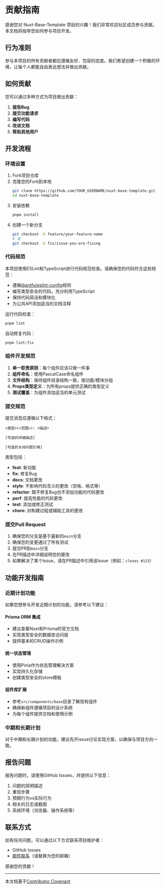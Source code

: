 # 贡献指南

感谢您对 Nuxt-Base-Template 项目的兴趣！我们非常欢迎社区成员参与贡献。本文档将指导您如何参与项目开发。

## 行为准则

参与本项目的所有贡献者都应遵循友好、包容的态度。我们希望创建一个积极的环境，让每个人都能自由表达想法并做出贡献。

## 如何贡献

您可以通过多种方式为项目做出贡献：

1. **报告Bug**
2. **提交功能请求**
3. **编写代码**
4. **改进文档**
5. **帮助其他用户**

## 开发流程

### 环境设置

1. Fork项目仓库
2. 克隆您的Fork到本地
   ```bash
   git clone https://github.com/YOUR_USERNAME/nuxt-base-template.git
   cd nuxt-base-template
   ```
3. 安装依赖
   ```bash
   pnpm install
   ```
4. 创建一个新分支
   ```bash
   git checkout -b feature/your-feature-name
   # 或
   git checkout -b fix/issue-you-are-fixing
   ```

### 代码规范

本项目使用ESLint和TypeScript进行代码规范检查。请确保您的代码符合这些规范：

- 遵循[@antfu/eslint-config](https://github.com/antfu/eslint-config)规则
- 编写类型安全的代码，充分利用TypeScript
- 保持代码简洁和模块化
- 为公共API添加适当的文档注释

运行代码检查：

```bash
pnpm lint
```

自动修复代码：

```bash
pnpm lint:fix
```

### 组件开发规范

1. **单一职责原则**：每个组件应该只做一件事
2. **组件命名**：使用PascalCase命名组件
3. **文件结构**：保持组件目录结构一致，按功能/模块分组
4. **Props类型定义**：为所有props提供正确的类型定义
5. **测试覆盖**：为组件添加适当的单元测试

### 提交规范

提交消息应遵循以下格式：

```
<类型>(<范围>): <描述>

[可选的详细描述]

[可选的关闭问题引用]
```

类型包括：
- **feat**: 新功能
- **fix**: 修复Bug
- **docs**: 文档更改
- **style**: 不影响代码含义的更改（空格、格式等）
- **refactor**: 既不修复Bug也不添加功能的代码更改
- **perf**: 提高性能的代码更改
- **test**: 添加或修正测试
- **chore**: 对构建过程或辅助工具的更改

### 提交Pull Request

1. 确保您的分支是基于最新的`main`分支
2. 确保您的变更通过了所有测试
3. 提交PR到`main`分支
4. 在PR描述中详细说明您的更改
5. 如果解决了某个Issue，请在PR描述中引用该Issue（例如：`closes #123`）

## 功能开发指南

### 近期计划功能

如果您想参与开发近期计划的功能，请参考以下建议：

#### Prisma ORM 集成

- 建议查看Nuxt和Prisma的官方文档
- 实现类型安全的数据库访问层
- 提供基本的CRUD操作示例

#### 统一状态管理

- 使用Pinia作为状态管理解决方案
- 实现持久化存储
- 创建类型安全的store模板

#### 组件库扩展

- 参考`src/components/base`目录了解现有组件
- 确保新组件遵循项目的设计系统
- 为每个组件提供文档和使用示例

### 中期和长期计划

对于中期和长期计划的功能，建议先开issue讨论实现方案，以确保与项目方向一致。

## 报告问题

报告问题时，请使用GitHub Issues，并提供以下信息：

1. 问题的简明描述
2. 重现步骤
3. 预期行为vs实际行为
4. 相关的日志或截图
5. 系统环境（浏览器、操作系统等）

## 联系方式

如有任何问题，可以通过以下方式联系项目维护者：

- GitHub Issues
- [邮件联系](mailto:your-email@example.com)（请替换为您的邮箱）

感谢您的贡献！

---

本文档基于[Contributor Covenant](https://www.contributor-covenant.org/) 